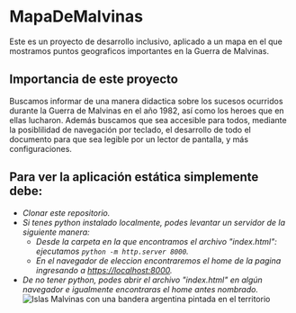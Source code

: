 # MapaDeMalvinas
Este es un proyecto de desarrollo inclusivo, aplicado a un mapa en el que mostramos puntos geograficos importantes en la Guerra de Malvinas.
## Importancia de este proyecto
Buscamos informar de una manera didactica sobre los sucesos ocurridos durante la Guerra de Malvinas en el año 1982, así como los heroes que en ellas lucharon. Además buscamos que sea accesible para todos, mediante la posiblilidad de navegación por teclado, el desarrollo de todo el documento para que sea legible por un lector de pantalla, y más configuraciones.
## Para ver la aplicación estática simplemente debe:
* _Clonar este repositorio._
* _Si tenes python instalado localmente, podes levantar un servidor de la siguiente manera:_
  * _Desde la carpeta en la que encontramos el archivo "index.html": ejecutamos `python -m http.server 8000`._
  * _En el navegador de eleccion encontraremos el home de la pagina ingresando a [https://localhost:8000](http://localhost:8000)._
* _De no tener python, podes abrir el archivo "index.html" en algún navegador e igualmente encontraras el home antes nombrado._
![Islas Malvinas con una bandera argentina pintada en el territorio](https://upload.wikimedia.org/wikipedia/commons/3/34/Flag_map_of_Falkland_Islands_%28Argentina%29.png)
